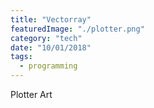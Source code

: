 ```yaml
---
title: "Vectorray"
featuredImage: "./plotter.png"
category: "tech"
date: "10/01/2018"
tags:
  - programming
---
```


Plotter Art

<!-- ![](./img.png) -->
